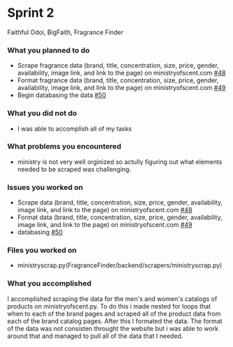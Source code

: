 # Sprint 2
Faithful Odoi, BigFaith, Fragrance Finder

### What you planned to do
- Scrape fragrance data (brand, title, concentration, size, price, gender, availability, image link, and link to the page) on ministryofscent.com [#48](https://github.com/utk-cs340-fall23/FragranceFinder/issues/48)
- Format fragrance data (brand, title, concentration, size, price, gender, availability, image link, and link to the page) on ministryofscent.com [#49](https://github.com/utk-cs340-fall23/FragranceFinder/issues/49)
- Begin databasing the data [#50](https://github.com/utk-cs340-fall23/FragranceFinder/issues/50)

### What you did not do
- I was able to accomplish all of my tasks

### What problems you encountered
- ministry is not very well orginized so actully figuring out what elements needed to be scraped was challenging.


### Issues you worked on
- Scrape data (brand, title, concentration, size, price, gender, availability, image link, and link to the page) on ministryofscent.com [#48](https://github.com/utk-cs340-fall23/FragranceFinder/issues/48)
- Format data (brand, title, concentration, size, price, gender, availability, image link, and link to the page) on ministryofscent.com [#49](https://github.com/utk-cs340-fall23/FragranceFinder/issues/49)
- databasing [#50](https://github.com/utk-cs340-fall23/FragranceFinder/issues/50)


### Files you worked on
- ministryscrap.py(FragranceFinder/backend/scrapers/ministryscrap.py)

### What you accomplished
I accomplished scraping the data for the men's and women's catalogs of products on ministryofscent.py. To do this i made nested for loops that when to each of the brand pages
and scraped all of the product data from each of the brand catalog pages. After this I formated the data. The format of the data was not consisten throught the website but i was able to work 
around that and managed to pull all of the data that I needed.
